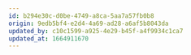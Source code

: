 ```yaml
---
id: b294e30c-d0be-4749-a8ca-5aa7a57fb0b8
origin: 9edb5bf4-e2d4-4a69-ad28-a6af5b8043da
updated_by: c10c1599-a925-4e29-b45f-a4f9934c1ca7
updated_at: 1664911670
---
```

